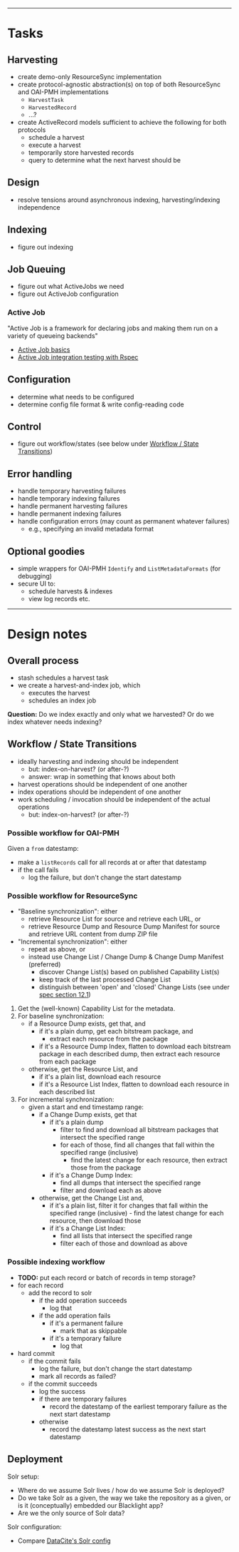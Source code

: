 ------------------------------------------------------------
# Tasks

## Harvesting

- create demo-only ResourceSync implementation
- create protocol-agnostic abstraction(s) on top of both ResourceSync and OAI-PMH implementations
    - `HarvestTask`
    - `HarvestedRecord`
    - ...?
- create ActiveRecord models sufficient to achieve the following for both protocols
    - schedule a harvest
    - execute a harvest
    - temporarily store harvested records
    - query to determine what the next harvest should be

## Design

- resolve tensions around asynchronous indexing, harvesting/indexing independence

## Indexing

- figure out indexing

## Job Queuing

- figure out what ActiveJobs we need
- figure out ActiveJob configuration

### Active Job

"Active Job is a framework for declaring jobs and making them run on a variety of queueing backends"

- [Active Job basics](http://edgeguides.rubyonrails.org/active_job_basics.html)
- [Active Job integration testing with Rspec](http://briandear.co/2015/01/19/rails-active-job-integration-testing-with-rspec/)

## Configuration

- determine what needs to be configured
- determine config file format & write config-reading code

## Control

- figure out workflow/states (see below under [Workflow / State Transitions](#workflow--state-transitions))

## Error handling

- handle temporary harvesting failures
- handle temporary indexing failures
- handle permanent harvesting failures
- handle permanent indexing failures
- handle configuration errors (may count as permanent whatever failures)
    - e.g., specifying an invalid metadata format

## Optional goodies

- simple wrappers for OAI-PMH `Identify` and `ListMetadataFormats` (for debugging)
- secure UI to:
    - schedule harvests & indexes
    - view log records etc.

------------------------------------------------------------
# Design notes

## Overall process

- stash schedules a harvest task
- we create a harvest-and-index job, which
    - executes the harvest
    - schedules an index job

**Question:** Do we index exactly and only what we harvested? Or do we index whatever needs indexing?    

## Workflow / State Transitions

- ideally harvesting and indexing should be independent
    - but: index-on-harvest? (or after-?)
    - answer: wrap in something that knows about both
- harvest operations should be independent of one another
- index operations should be independent of one another
- work scheduling / invocation should be independent of the actual operations
    - but: index-on-harvest? (or after-?)
    
### Possible workflow for OAI-PMH

Given a `from` datestamp:
- make a `listRecords` call for all records at or after that datestamp
- if the call fails
    - log the failure, but don't change the start datestamp

### Possible workflow for ResourceSync

- "Baseline synchronization": either
    - retrieve Resource List for source and retrieve each URL, or
    - retrieve Resource Dump and Resource Dump Manifest for source and retrieve URL content from dump ZIP file
- "Incremental synchronization": either
    - repeat as above, or
    - instead use Change List / Change Dump & Change Dump Manifest (preferred)
        - discover Change List(s) based on published Capability List(s)
        - keep track of the last processed Change List
        - distinguish between 'open' and 'closed' Change Lists (see under [spec section 12.1](http://www.openarchives.org/rs/1.0/resourcesync#ChangeList))

1. Get the (well-known) Capability List for the metadata.
2. For baseline synchronization:
    - if a Resource Dump exists, get that, and
        - if it's a plain dump, get each bitstream package, and
            - extract each resource from the package
        - if it's a Resource Dump Index, flatten to download each bitstream package in each described dump, then extract each resource from each package
    - otherwise, get the Resource List, and
        - if it's a plain list, download each resource
        - if it's a Resource List Index, flatten to download each resource in each described list
3. For incremental synchronization:
    - given a start and end timestamp range:
        - if a Change Dump exists, get that
          - if it's a plain dump
            - filter to find and download all bitstream packages that intersect the specified range
            - for each of those, find all changes that fall within the specified range (inclusive)
                - find the latest change for each resource, then extract those from the package
          - if it's a Change Dump Index:
            - find all dumps that intersect the specified range
            - filter and download each as above
        - otherwise, get the Change List and,
          - if it's a plain list, filter it for changes that fall within the specified range (inclusive)
                - find the latest change for each resource, then download those
          - if it's a Change List Index:
            - find all lists that intersect the specified range
            - filter each of those and download as above

### Possible indexing workflow

- **TODO:** put each record or batch of records in temp storage?
- for each record
    - add the record to solr
        - if the add operation succeeds
            - log that
        - if the add operation fails
            - if it's a permanent failure
                - mark that as skippable
            - if it's a temporary failure
                - log that
- hard commit
    - if the commit fails
        - log the failure, but don't change the start datestamp
        - mark all records as failed?
    - if the commit succeeds
        - log the success
        - if there are temporary failures
            - record the datestamp of the earliest temporary failure as the next start datestamp
        - otherwise
            - record the datestamp latest success as the next start datestamp


## Deployment

Solr setup:

- Where do we assume Solr lives / how do we assume Solr is deployed?
- Do we take Solr as a given, the way we take the repository as a given, or is it (conceptually) embedded our Blacklight app?
- Are we the only source of Solr data?

Solr configuration:

- Compare [DataCite's Solr config](https://github.com/datacite/search/tree/master/src/main/resources)
